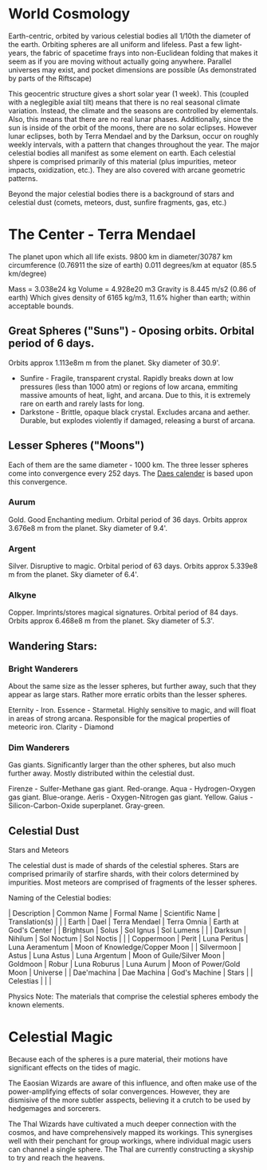 # World Cosmology

Earth-centric, orbited by various celestial bodies all 1/10th the
diameter of the earth. Orbiting spheres are all uniform and lifeless.
Past a few light-years, the fabric of spacetime frays into
non-Euclidean folding that makes it seem as if you are moving without
actually going anywhere. Parallel universes may exist, and pocket
dimensions are possible (As demonstrated by parts of the Riftscape)

This geocentric structure gives a short solar year (1 week). This
(coupled with
a neglegible axial tilt) means that there is no real seasonal climate
variation. Instead, the climate and the seasons are controlled by
elementals. Also, this means that there are no real lunar phases.
Additionally, since the sun is inside of the orbit of the moons, there
are no solar eclipses. However lunar eclipses, both by Terra Mendael and by the Darksun, occur on roughly weekly intervals, with a pattern that changes throughout the year. 
The major celestial bodies all manifest as some element on earth. Each
celestial shpere is comprised primarily of this material (plus
impurities, meteor impacts, oxidization, etc.). They are also covered with arcane geometric patterns.

Beyond the major celestial bodies there is a background of stars and celestial dust (comets, meteors, dust, sunfire fragments, gas, etc.)

# The Center - Terra Mendael 

The planet upon which all life exists.
9800 km in diameter/30787 km circumference (0.76911 the size of earth)
0.011 degrees/km at equator (85.5 km/degree)

Mass = 3.038e24 kg
Volume = 4.928e20 m3
Gravity is 8.445 m/s2 (0.86 of earth)
Which gives density of 6165 kg/m3, 11.6% higher than earth; within acceptable bounds.


## Great Spheres ("Suns") - Oposing orbits. Orbital period of 6 days.
Orbits approx 1.113e8m m from the planet. Sky diameter of 30.9'.

* Sunfire - Fragile, transparent crystal. Rapidly breaks down at low
pressures (less than 1000 atm) or regions of low arcana, emmiting
massive amounts of heat, light, and arcana. Due to this, it is
extremely rare on earth and rarely lasts for long.
* Darkstone - Brittle, opaque black crystal. Excludes arcana and aether.
Durable, but explodes violently if damaged, releasing a burst of arcana.

## Lesser Spheres ("Moons")

Each of them are the same diameter - 1000 km.
The three lesser spheres come into convergence every 252 days. The [Daes calender](./calender) is based upon this convergence.

### Aurum
Gold. Good Enchanting medium. 
Orbital period of 36 days. Orbits approx 3.676e8 m from the planet. Sky diameter of 9.4'.

### Argent
Silver. Disruptive to magic. 
Orbital period of 63 days. Orbits approx 5.339e8 m from the planet. Sky diameter of 6.4'.

### Alkyne
Copper. Imprints/stores magical signatures. 
Orbital period of 84 days. Orbits approx 6.468e8 m from the planet. Sky diameter of 5.3'.



## Wandering Stars:


### Bright Wanderers

About the same size as the lesser spheres, but further away, such that they appear as large stars. Rather more erratic orbits than the lesser spheres.

Eternity - Iron.
Essence - Starmetal. Highly sensitive to magic, and will float in areas
of strong arcana. Responsible for the magical properties of meteoric
iron.
Clarity - Diamond

### Dim Wanderers

Gas giants. Significantly larger than the other spheres, but also much further away.
Mostly distributed within the celestial dust.

Firenze - Sulfer-Methane gas giant. Red-orange.
Aqua - Hydrogen-Oxygen gas giant. Blue-orange.
Aeris - Oxygen-Nitrogen gas giant. Yellow.
Gaius - Silicon-Carbon-Oxide superplanet. Gray-green.

## Celestial Dust

Stars and Meteors

The celestial dust is made of shards of the celestial spheres. Stars
are comprised primarily of starfire shards, with their colors
determined by impurities. Most meteors are comprised of fragments of
the lesser spheres.

Naming of the Celestial bodies:

| Description | Common Name | Formal Name   | Scientific Name | Translation(s) |
|
| Earth       | Dael        | Terra Mendael | Terra Omnia     | Earth at God's Center |
| Brightsun   | Solus       | Sol Ignus     | Sol Lumens      | |
| Darksun     | Nihilum     | Sol Noctum    | Sol Noctis      | |
| Coppermoon  | Perit       | Luna Peritus  | Luna Aeramentum | Moon of Knowledge/Copper Moon |
| Silvermoon  | Astus       | Luna Astus    | Luna Argentum   | Moon of Guile/Silver Moon
| Goldmoon    | Robur       | Luna Roburus  | Luna Aurum      | Moon of Power/Gold Moon
| Universe    |             | Dae'machina   | Dae Machina     | God's Machine
| Stars       |             | Celestias     |                 |  |


Physics Note:
The materials that comprise the celestial spheres embody the known elements.

# Celestial Magic

Because each of the spheres is a pure material, their motions have significant effects on the tides of magic.

The Eaosian Wizards are aware of this influence, and often make use of the power-amplifying effects of solar convergences. 
However, they are dismisive of the more subtler asspects, believing it a crutch to be used by hedgemages and sorcerers.

The Thal Wizards have cultivated a much deeper connection with the cosmos, and have comprehensively mapped its workings.
This synergises well with their penchant for group workings, where individual magic users can channel a single sphere.
The Thal are currently constructing a skyship to try and reach the heavens.